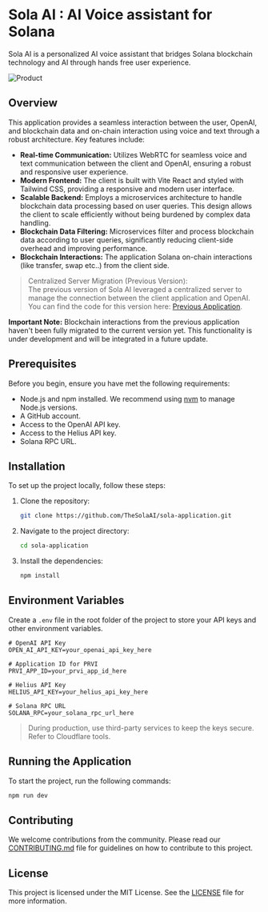 # Sola AI : AI Voice assistant for Solana

Sola AI is a personalized AI voice assistant that bridges Solana blockchain technology and AI through hands free user experience.

![Product](https://github.com/user-attachments/assets/b96d6d69-f30d-4d79-9229-973ffe6561f2)

## Overview

This application provides a seamless interaction between the user, OpenAI, and blockchain data and on-chain interaction using voice and text through a robust architecture. Key features include:

* **Real-time Communication:** Utilizes WebRTC for seamless voice and text communication between the client and OpenAI, ensuring a robust and responsive user experience.
* **Modern Frontend:** The client is built with Vite React and styled with Tailwind CSS, providing a responsive and modern user interface.
* **Scalable Backend:** Employs a microservices architecture to handle blockchain data processing based on user queries. This design allows the client to scale efficiently without being burdened by complex data handling.
* **Blockchain Data Filtering:** Microservices filter and process blockchain data according to user queries, significantly reducing client-side overhead and improving performance.
* **Blockchain Interactions:** The application Solana on-chain interactions (like transfer, swap etc..) from the client side.

> Centralized Server Migration (Previous Version): <br>
The previous version of Sola AI leveraged a centralized server to manage the connection between the client application and OpenAI. You can find the code for this version here: [Previous Application](https://github.com/The-SolaAI/sola-application/tree/Previous-Application).

**Important Note:** Blockchain interactions from the previous application haven't been fully migrated to the current version yet. This functionality is under development and will be integrated in a future update.

## Prerequisites

Before you begin, ensure you have met the following requirements:

* Node.js and npm installed. We recommend using [nvm](https://github.com/nvm-sh/nvm) to manage Node.js versions.
* A GitHub account.
* Access to the OpenAI API key.
* Access to the Helius API key.
* Solana RPC URL.

## Installation

To set up the project locally, follow these steps:

1. Clone the repository:

    ```sh
    git clone https://github.com/TheSolaAI/sola-application.git
    ```

2. Navigate to the project directory:

    ```sh
    cd sola-application
    ```

3. Install the dependencies:

    ```sh
    npm install
    ```

## Environment Variables

Create a `.env` file in the root folder of the project to store your API keys and other environment variables.

```env
# OpenAI API Key
OPEN_AI_API_KEY=your_openai_api_key_here

# Application ID for PRVI
PRVI_APP_ID=your_prvi_app_id_here

# Helius API Key
HELIUS_API_KEY=your_helius_api_key_here

# Solana RPC URL
SOLANA_RPC=your_solana_rpc_url_here
```

> During production, use third-party services to keep the keys secure. Refer to Cloudflare tools.

## Running the Application

To start the project, run the following commands:

```sh
npm run dev
```

## Contributing

We welcome contributions from the community. Please read our [CONTRIBUTING.md](CONTRIBUTING.md) file for guidelines on how to contribute to this project.

## License

This project is licensed under the MIT License. See the [LICENSE](LICENSE) file for more information.

